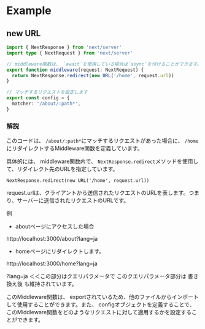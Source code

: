 # Example

## new URL

```:middleware.ts
import { NextResponse } from 'next/server'
import type { NextRequest } from 'next/server'

// middleware関数は、 `await`を使用している場合は`async`を付けることができます。
export function middleware(request: NextRequest) {
  return NextResponse.redirect(new URL('/home', request.url))
}

// マッチするリクエストを設定します
export const config = {
  matcher: '/about/:path*',
}

```

### 解説

このコードは、 `/about/:path*`にマッチするリクエストがあった場合に、 `/home`にリダイレクトするMiddleware関数を定義しています。

具体的には、 middleware関数内で、 `NextResponse.redirect`メソッドを使用して、リダイレクト先のURLを指定しています。


```
NextResponse.redirect(new URL('/home', request.url))

```

request.urlは、クライアントから送信されたリクエストのURLを表します。つまり、サーバーに送信されたリクエストのURLです。

例

- aboutページにアクセスした場合

http://localhost:3000/about?lang=ja

- homeページにリダイレクトします。

http://localhost:3000/home?lang=ja

?lang=ja ＜＜この部分はクエリパラメータで
このクエリパラメータ部分は 書き換え後 も維持されています。

このMiddleware関数は、 exportされているため、他のファイルからインポートして使用することができます。また、 configオブジェクトを定義することで、このMiddleware関数をどのようなリクエストに対して適用するかを設定することができます。

